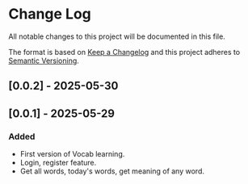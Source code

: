 # Change Log
All notable changes to this project will be documented in this file.

The format is based on [Keep a Changelog](http://keepachangelog.com/)
and this project adheres to [Semantic Versioning](http://semver.org/).

## [0.0.2] - 2025-05-30

## [0.0.1] - 2025-05-29

### Added
- First version of Vocab learning.
- Login, register feature.
- Get all words, today's words, get meaning of any word.